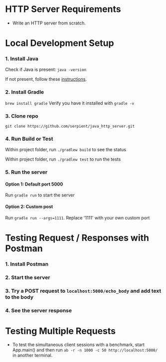 
# HTTP Server Requirements
- Write an HTTP server from scratch.

# Local Development Setup
### 1. Install Java
Check if Java is present: `java -version`

If not present, follow these [instructions](https://www.notion.so/Setting-Up-Java-Environment-1a48792fb5c6403bbb430c882e411226#3b7fec7b6e6d4f06a82dca4afcf31081).

### 2. Install Gradle
`brew install gradle`
Verify you have it installed with `gradle -v`

### 3. Clone repo
`git clone https://github.com/serpient/java_http_server.git`

### 4. Run Build or Test
Within project folder, run `./gradlew build` to see the status

Within project folder, run `./gradlew test` to run the tests

### 5. Run the server
#### Option 1: Default port 5000
Run `gradle run` to start the server

#### Option 2: Custom post
Run `gradle run --args=1111`. Replace '1111' with your own custom port

# Testing Request / Responses with Postman
### 1. Install Postman
### 2. Start the server
### 3. Try a POST request to `localhost:5000/echo_body` and add text to the body
### 4. See the server response

# Testing Multiple Requests
- To test the simultaneous client sessions with a benchmark, start App.main() and then run `ab -r -n 1000 -c 50
http://localhost:5000/` in another terminal.

